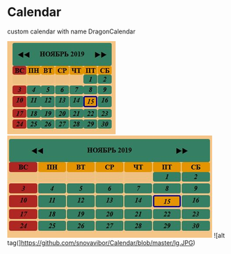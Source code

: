 # Calendar
custom calendar with name DragonCalendar

![alt tag](https://github.com/snovavibor/Calendar/blob/master/mini.JPG)
![alt tag](https://github.com/snovavibor/Calendar/blob/master/sm.JPG)
![alt tag(]https://github.com/snovavibor/Calendar/blob/master/lg.JPG)
